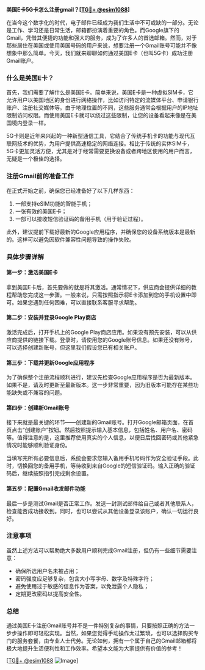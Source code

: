 **美国E卡5G卡怎么注册gmail？[[TG💪+ @esim1088](https://t.me/s/esim1088)]**

在当今这个数字化的时代，电子邮件已经成为我们生活中不可或缺的一部分。无论是工作、学习还是日常生活，邮箱都扮演着重要的角色。而Google旗下的Gmail，凭借其便捷的功能和强大的服务，成为了许多人的首选邮箱。然而，对于那些居住在美国或使用美国号码的用户来说，想要注册一个Gmail账号可能并不像想象中那么简单。今天，我们就来聊聊如何通过美国E卡（也叫5G卡）成功注册Gmail账户。

### 什么是美国E卡？

首先，我们需要了解什么是美国E卡。简单来说，美国E卡是一种虚拟SIM卡，它允许用户以美国地区的身份进行网络操作，比如访问特定的流媒体平台、申请银行账户、注册社交媒体等。由于地理位置的不同，这些服务通常会根据用户的IP地址限制访问权限。而使用美国E卡就可以绕过这些限制，让您的设备看起来像是在美国境内登录一样。

5G卡则是近年来兴起的一种新型通信工具，它结合了传统手机卡的功能与现代互联网技术的优势，为用户提供高速稳定的网络连接。相比于传统的实体SIM卡，5G卡更加灵活方便，尤其是对于经常需要更换设备或者跨地区使用的用户而言，无疑是一个极佳的选择。

### 注册Gmail前的准备工作

在正式开始之前，确保您已经准备好了以下几样东西：
1. 一部支持eSIM功能的智能手机；
2. 一张有效的美国E卡；
3. 一部可以接收短信验证码的备用手机（用于验证过程）。

此外，建议提前下载好最新的Google应用程序，并确保您的设备系统版本是最新的。这样可以避免因软件兼容性问题导致的操作失败。

### 具体步骤详解

#### 第一步：激活美国E卡

拿到美国E卡后，首先要做的就是将其激活。通常情况下，供应商会提供详细的教程帮助您完成这一步骤。一般来说，只需按照指示将E卡添加到您的手机设置中即可。如果您遇到任何困难，可以直接联系客服寻求帮助。

#### 第二步：安装并登录Google Play商店

激活完成后，打开手机上的Google Play商店应用。如果没有预先安装，可以从供应商提供的链接下载。登录时，请使用您的Google账号信息。如果还没有账号，可以选择创建新账号，但这里我们假设您已有相关账户。

#### 第三步：下载并更新Google应用程序

为了确保整个注册流程顺利进行，建议先检查Google应用程序是否为最新版本。如果不是，请及时更新至最新版本。这一步非常重要，因为旧版本可能存在某些功能缺失或不兼容的问题。

#### 第四步：创建新Gmail账号

接下来就是最关键的环节——创建新的Gmail账号。打开Google邮箱页面，在首页点击“创建账户”按钮。然后按照提示输入基本信息，包括姓名、用户名、密码等。值得注意的是，这里推荐使用真实的个人信息，以便日后找回密码或其他紧急情况时能够顺利验证身份。

当填写完所有必要信息后，系统会要求您输入备用手机号码作为安全验证手段。此时，切换回您的备用手机，等待收到来自Google的短信验证码。输入正确的验证码后，继续按照指引完成剩余设置。

#### 第五步：配置Gmail收发邮件功能

最后一步是测试Gmail是否正常工作。发送一封测试邮件给自己或者其他联系人，检查能否成功接收到。同时，也可以尝试从其他设备登录该账户，确认一切运行良好。

### 注意事项

虽然上述方法可以帮助绝大多数用户顺利完成Gmail注册，但仍有一些细节需要注意：
- 确保所选用户名未被占用；
- 密码强度应足够复杂，包含大小写字母、数字及特殊字符；
- 避免使用过于敏感的信息作为答案，以免泄露个人隐私；
- 定期更改密码以提高安全性。

### 总结

通过美国E卡注册Gmail账号并不是一件特别复杂的事情，只要按照正确的方法一步步操作即可轻松实现。当然，如果您觉得手动操作太过繁琐，也可以选择购买专门的服务套餐，由专业人士代劳。无论如何，拥有一个属于自己的Gmail邮箱都将极大地提升生活便利性和工作效率。希望本文能为大家提供有价值的参考！

[[TG💪+ @esim1088](https://t.me/s/esim1088) ![Image](https://i.postimg.cc/4NQfJmqS/Snipaste-2025-05-13-00-14-12.png)]